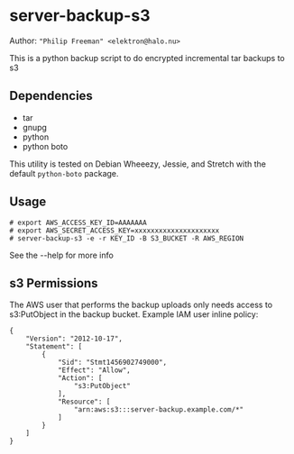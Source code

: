 # server-backup-s3

Author: `"Philip Freeman" <elektron@halo.nu>`

This is a python backup script to do encrypted incremental tar backups to s3

## Dependencies

* tar
* gnupg
* python
* python boto

This utility is tested on Debian Wheeezy, Jessie, and Stretch with the default
`python-boto` package.

## Usage

    # export AWS_ACCESS_KEY_ID=AAAAAAA
    # export AWS_SECRET_ACCESS_KEY=xxxxxxxxxxxxxxxxxxxxx
    # server-backup-s3 -e -r KEY_ID -B S3_BUCKET -R AWS_REGION

See the --help for more info

## s3 Permissions

The AWS user that performs the backup uploads only needs access to
s3:PutObject in the backup bucket. Example IAM user inline policy:

    {
        "Version": "2012-10-17",
        "Statement": [
            {
                "Sid": "Stmt1456902749000",
                "Effect": "Allow",
                "Action": [
                    "s3:PutObject"
                ],
                "Resource": [
                    "arn:aws:s3:::server-backup.example.com/*"
                ]
            }
        ]
    }
